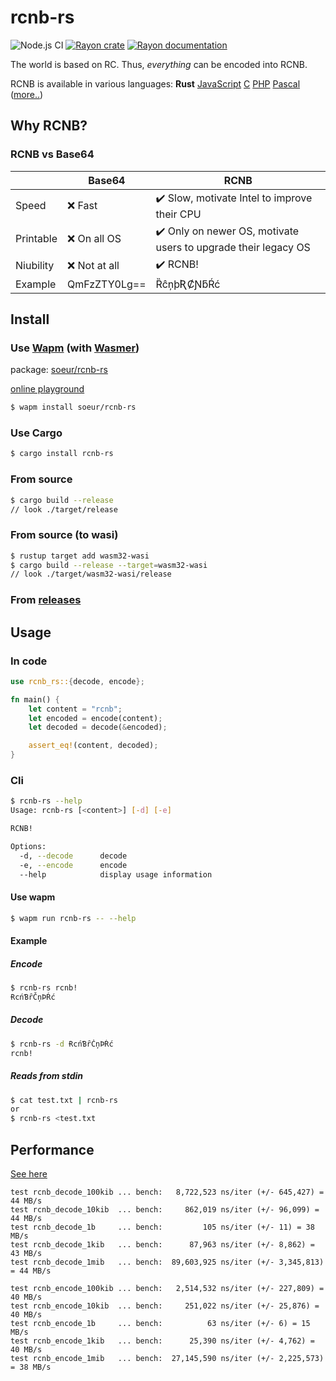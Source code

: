 # rcnb-rs 

![Node.js CI](https://github.com/juzi5201314/rcnb-rs/workflows/bench/badge.svg)
[![Rayon crate](https://img.shields.io/crates/v/rcnb-rs.svg)](https://crates.io/crates/rcnb-rs)
[![Rayon documentation](https://docs.rs/rcnb-rs/badge.svg)](https://docs.rs/rcnb-rs)

The world is based on RC. Thus, *everything* can be encoded into RCNB.

RCNB is available in various languages: **Rust** [JavaScript](https://github.com/rcnbapp/RCNB.js) [C](https://github.com/rcnbapp/librcnb) [PHP](https://github.com/rcnbapp/RCNB.php) [Pascal](https://github.com/rcnbapp/RCNB.pas) ([more..](https://github.com/rcnbapp/))

## Why RCNB?

### RCNB vs Base64

|           | Base64       | RCNB                                                          |
|-----------|--------------|---------------------------------------------------------------|
| Speed     | ❌ Fast       | ✔️ Slow, motivate Intel to improve their CPU                   |
| Printable | ❌ On all OS  | ✔️ Only on newer OS, motivate users to upgrade their legacy OS |
| Niubility | ❌ Not at all | ✔️ RCNB!                                                     |
| Example   | QmFzZTY0Lg== | ȐĉņþƦȻƝƃŔć                                                    |

## Install

### Use [Wapm](https://wapm.io/) (with [Wasmer](https://wasmer.io/))
package: [soeur/rcnb-rs](https://wapm.io/package/soeur/rcnb-rs)

[online playground](https://webassembly.sh/?run-command=wapm%20install%20soeur/rcnb-rs)
```bash
$ wapm install soeur/rcnb-rs
```

### Use Cargo
```bash
$ cargo install rcnb-rs
```

### From source
```bash
$ cargo build --release
// look ./target/release
```

### From source (to wasi)
```bash
$ rustup target add wasm32-wasi
$ cargo build --release --target=wasm32-wasi
// look ./target/wasm32-wasi/release
```

### From [releases](https://github.com/juzi5201314/rcnb-rs/releases)

## Usage

### In code
```rust
use rcnb_rs::{decode, encode};

fn main() {
    let content = "rcnb";
    let encoded = encode(content);
    let decoded = decode(&encoded);

    assert_eq!(content, decoded);
}
```

### Cli
```bash
$ rcnb-rs --help
Usage: rcnb-rs [<content>] [-d] [-e]

RCNB!

Options:
  -d, --decode      decode
  -e, --encode      encode
  --help            display usage information
```

#### Use wapm
```bash
$ wapm run rcnb-rs -- --help
```

#### Example
##### Encode
```bash
$ rcnb-rs rcnb!
ɌcńƁȓČņÞŔć
```
##### Decode
```bash
$ rcnb-rs -d ɌcńƁȓČņÞŔć
rcnb!
```
##### Reads from stdin
```bash
$ cat test.txt | rcnb-rs
or
$ rcnb-rs <test.txt
```

## Performance
[See here](https://github.com/juzi5201314/rcnb-rs/runs/1137919930?check_suite_focus=true#step:4:64)
```
test rcnb_decode_100kib ... bench:   8,722,523 ns/iter (+/- 645,427) = 44 MB/s
test rcnb_decode_10kib  ... bench:     862,019 ns/iter (+/- 96,099) = 44 MB/s
test rcnb_decode_1b     ... bench:         105 ns/iter (+/- 11) = 38 MB/s
test rcnb_decode_1kib   ... bench:      87,963 ns/iter (+/- 8,862) = 43 MB/s
test rcnb_decode_1mib   ... bench:  89,603,925 ns/iter (+/- 3,345,813) = 44 MB/s

test rcnb_encode_100kib ... bench:   2,514,532 ns/iter (+/- 227,809) = 40 MB/s
test rcnb_encode_10kib  ... bench:     251,022 ns/iter (+/- 25,876) = 40 MB/s
test rcnb_encode_1b     ... bench:          63 ns/iter (+/- 6) = 15 MB/s
test rcnb_encode_1kib   ... bench:      25,390 ns/iter (+/- 4,762) = 40 MB/s
test rcnb_encode_1mib   ... bench:  27,145,590 ns/iter (+/- 2,225,573) = 38 MB/s
```
